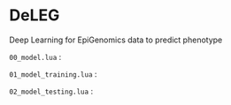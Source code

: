 # DeLEG
Deep Learning for EpiGenomics data to predict phenotype

`00_model.lua` : 


`01_model_training.lua` : 


`02_model_testing.lua` : 
